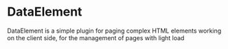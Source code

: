 # DataElement
DataElement is a simple plugin for paging complex HTML elements working on the client side, for the management of pages with light load

